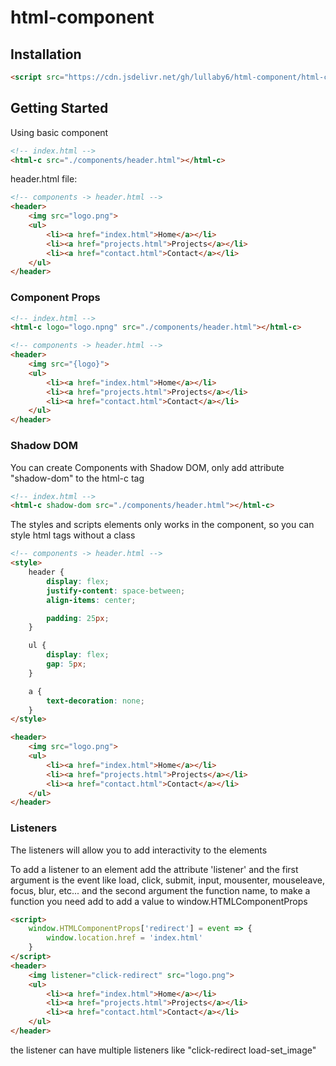 # html-component

## Installation

```html
<script src="https://cdn.jsdelivr.net/gh/lullaby6/html-component/html-component.min.js" defer></script>
```

## Getting Started

Using basic component
```html
<!-- index.html -->
<html-c src="./components/header.html"></html-c>
```

header.html file:
```html
<!-- components -> header.html -->
<header>
    <img src="logo.png">
    <ul>
        <li><a href="index.html">Home</a></li>
        <li><a href="projects.html">Projects</a></li>
        <li><a href="contact.html">Contact</a></li>
    </ul>
</header>
```

### Component Props

```html
<!-- index.html -->
<html-c logo="logo.npng" src="./components/header.html"></html-c>
```

```html
<!-- components -> header.html -->
<header>
    <img src="{logo}">
    <ul>
        <li><a href="index.html">Home</a></li>
        <li><a href="projects.html">Projects</a></li>
        <li><a href="contact.html">Contact</a></li>
    </ul>
</header>
```

### Shadow DOM

You can create Components with Shadow DOM, only add attribute "shadow-dom" to the html-c tag

```html
<!-- index.html -->
<html-c shadow-dom src="./components/header.html"></html-c>
```

The styles and scripts elements only works in the component, so you can style html tags without a class
```html
<!-- components -> header.html -->
<style>
    header {
        display: flex;
        justify-content: space-between;
        align-items: center;

        padding: 25px;
    }

    ul {
        display: flex;
        gap: 5px;
    }

    a {
        text-decoration: none;
    }
</style>

<header>
    <img src="logo.png">
    <ul>
        <li><a href="index.html">Home</a></li>
        <li><a href="projects.html">Projects</a></li>
        <li><a href="contact.html">Contact</a></li>
    </ul>
</header>
```

### Listeners

The listeners will allow you to add interactivity to the elements

To add a listener to an element add the attribute 'listener' and the first argument is the event
like load, click, submit, input, mousenter, mouseleave, focus, blur, etc... and the second argument the function name, to make a function you need add to add a value to window.HTMLComponentProps

```html
<script>
    window.HTMLComponentProps['redirect'] = event => {
        window.location.href = 'index.html'
    }
</script>
<header>
    <img listener="click-redirect" src="logo.png">
    <ul>
        <li><a href="index.html">Home</a></li>
        <li><a href="projects.html">Projects</a></li>
        <li><a href="contact.html">Contact</a></li>
    </ul>
</header>
```

the listener can have multiple listeners like "click-redirect load-set_image"